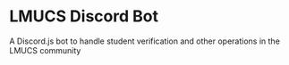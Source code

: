 # LMUCS Discord Bot

A Discord.js bot to handle student verification and other operations in the LMUCS community
